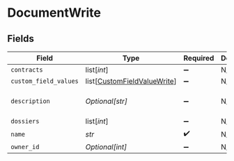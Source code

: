# DocumentWrite


## Fields

| Field                                                                       | Type                                                                        | Required                                                                    | Description                                                                 | Example                                                                     |
| --------------------------------------------------------------------------- | --------------------------------------------------------------------------- | --------------------------------------------------------------------------- | --------------------------------------------------------------------------- | --------------------------------------------------------------------------- |
| `contracts`                                                                 | list[*int*]                                                                 | :heavy_minus_sign:                                                          | N/A                                                                         | 1                                                                           |
| `custom_field_values`                                                       | list[[CustomFieldValueWrite](../../models/shared/customfieldvaluewrite.md)] | :heavy_minus_sign:                                                          | N/A                                                                         |                                                                             |
| `description`                                                               | *Optional[str]*                                                             | :heavy_minus_sign:                                                          | N/A                                                                         | Lorem ipsum dolor sit amet.                                                 |
| `dossiers`                                                                  | list[*int*]                                                                 | :heavy_minus_sign:                                                          | N/A                                                                         | 1                                                                           |
| `name`                                                                      | *str*                                                                       | :heavy_check_mark:                                                          | N/A                                                                         | filename.pdf                                                                |
| `owner_id`                                                                  | *Optional[int]*                                                             | :heavy_minus_sign:                                                          | N/A                                                                         | 1                                                                           |
